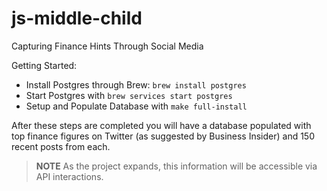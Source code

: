 # js-middle-child
Capturing Finance Hints Through Social Media

Getting Started:

- Install Postgres through Brew: `brew install postgres`
- Start Postgres with `brew services start postgres`
- Setup and Populate Database with `make full-install`

After these steps are completed you will have a database populated with
top finance figures on Twitter (as suggested by Business Insider) and 150 recent
posts from each.

> **NOTE** As the project expands, this information will be accessible via API interactions.
